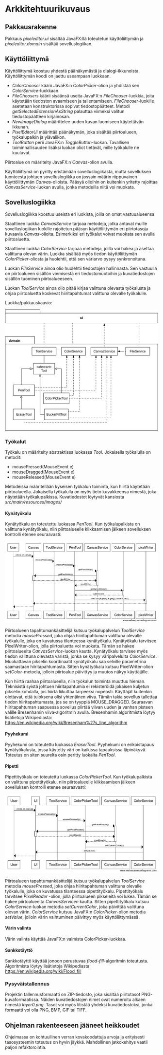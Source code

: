 # Arkkitehtuurikuvaus

## Pakkausrakenne

Pakkaus *pixeleditor.ui* sisältää JavaFX:llä toteutetun käyttöliittymän ja *pixeleditor.domain* sisältää sovelluslogiikan.

## Käyttöliittymä

Käyttöliittymä koostuu yhdestä päänäkymästä ja dialogi-ikkunoista. Käyttöliittymän koodi on jaettu useampaan luokkaan.

- *ColorChooser* käärii JavaFX:n *ColorPicker*-olion ja yhdistää sen *ColorService*-luokkaan.
- *FileChoosers* käärii sisäänsä useita JavaFX:n *FileChooser*-luokkia, joita käytetään tiedoston avaamiseen ja tallentamiseen. *FileChooser*-luokille asetetaan konstruktorissa sopivat tiedostopäätteet. Metodi *getSelectedExtensionAsString* palauttaa viimeksi valitun tiedostopäätteen kirjainosan.
- *NewImageDialog* määrittelee uuden kuvan luomiseen käytettävän ikkunan.
- *PixelEditorUi* määrittää päänäkymän, joka sisältää piirtoalueen, työkalupalkin ja ylävalikon.
- *ToolButton* perii JavaFX:n *ToggleButton*-luokan. Tavallisen toiminnallisuuden lisäksi luokan oliot tietävät, mille työkalulle ne kuuluvat.

Piirtoalue on määritelty JavaFX:n *Canvas*-olion avulla.

Käyttöliittymä on pyritty eristämään sovelluslogiikasta, mutta sovelluksen luonteesta johtuen sovelluslogiikka on jossain määrin riippuvainen käyttöliittymän *Canvas*-olioista. Pääsyä olioihin on kuitenkin yritetty rajoittaa *CanvasService*-luokan avulla, jonka metodeilla niitä voi muokata.

## Sovelluslogiikka

Sovelluslogiikka koostuu useista eri luokista, joilla on omat vastuualueensa.

Staattinen luokka *CanvasService* tarjoaa metodeja, jotka antavat muille sovelluslogiikan luokille rajoitetun pääsyn käyttöliittymän eri piirtotasoja kuvaavia *Canvas*-olioita. Esimerkiksi eri työkalut voivat muokata sen avulla piirtoaluetta.

Staattinen luokka *ColorService* tarjoaa metodeja, joilla voi hakea ja asettaa valittuna olevan värin. Luokka sisältää myös tiedon käyttöliittymän *ColorPicker*-oliosta ja huolehtii, että sen väriarvo pysyy synkronoituna.

Luokan *FileService* ainoa olio huolehtii tiedostojen hallinnasta. Sen vastuulla on piirtoalueen sisällön viemisestä eri tiedostomuotoihin ja kuvatiedostojen sisällön tuominen piirtoalueeseen.

Luokan *ToolService* ainoa olio pitää kirjaa valittuna olevasta työkalusta ja ohjaa piirtoaluetta koskevat hiiritapahtumat valittuna olevalle työkalulle.

Luokka/pakkauskaavio:

![Luokkakaavio](images/luokkakaavio.png)

### Työkalut

Työkalu on määritelty abstraktissa luokassa *Tool*. Jokaisella työkalulla on metodit:

- mousePressed(MouseEvent e)
- mouseDragged(MouseEvent e)
- mouseReleased(MouseEvent e)

Metodeissa määritellään kyseisen työkalun toiminta, kun hiirtä käytetään piirtoalueella. Jokaisella työkalulla on myös tieto kuvakkeensa nimestä, joka näytetään työkalupalkissa. Kuvatiedostot löytyvät kansiosta *src/main/resources/images/*

#### Kynätyökalu

Kynätyökalu on toteutettu luokassa *PenTool*. Kun työkalupalkista on valittuna kynätyökalu, niin piirtoalueelle klikkaamisen jälkeen sovelluksen kontrolli etenee seuraavasti:

![Kynätyökalun sekvenssi](images/sekvenssi1.png)

Piirtoalueen tapahtumankäsittelijä kutsuu työkalupalvelun *ToolService* metodia *mousePressed*, joka ohjaa hiiritapahtuman valittuna olevalle työkalulle, joka on kuvatussa tilanteessa kynätyökalu. Kynätyökalu tarvitsee PixelWriter-olion, jolla piirtoaluetta voi muokata. Tämän se hakee piirtoalueelta *CanvasService*-luokan kautta. Kynätyökalu tarvisee myös tiedon valittuna olevasta väristä, jonka se kysyy väripalvelulta *ColorService*. Muokattavan pikselin koordinaatit kynätyökalu saa selville parametrina saamastaan hiiritapahtumasta. Sitten kynätyökalu kutsuu PixelWriter-olion *setColor*-metodia, jolloin piirtoalue päivittyy ja muutos näkyy käyttäjälle.

Kun hiirtä raahaa piirtoalueella, niin työkalun toiminta muuttuu hieman. Teknisistä syistä johtuen hiiritapahtumia ei rekisteröidä jokaisen kuljetun pikselin kohdalla, jos hiirtä liikuttaa tarpeeksi nopeasti. Käyttäjät kuitenkin olettavat, että tuloksena olisi yhtenäinen viiva. Tämän takia sovellus tallettaa tiedon hiiritapahtumasta, jos se on tyyppiä MOUSE_DRAGGED. Seuraavan hiiritapahtuman saapuessa sovellus piirtää viivan uuden ja vanhan pisteen välille Bresenhamin viiva-algoritmin avulla. Bresenhamin algoritmista löytyy lisätietoja Wikipediasta: https://en.wikipedia.org/wiki/Bresenham%27s_line_algorithm

#### Pyyhekumi

Pyyhekumi on toteutettu luokassa *EraserTool*. Pyyhekumi on erikoistapaus kynätyökalusta, jossa käytetty väri on kaikissa tapauksissa läpinäkyvä. Toteutus on siten suurelta osin peritty luokalta *PenTool*.

#### Pipetti

Pipettityökalu on toteutettu luokassa *ColorPickerTool*. Kun työkalupalkista on valittuna pipettityökalu, niin piirtoalueelle klikkaamisen jälkeen sovelluksen kontrolli etenee seuraavasti:

![Pipettityökalun sekvenssi](images/sekvenssi2.png)

Piirtoalueen tapahtumankäsittelijä kutsuu työkalupalvelun *ToolService* metodia *mousePressed*, joka ohjaa hiiritapahtuman valittuna olevalle työkalulle, joka on kuvatussa tilanteessa pipettityökalu. Pipettityökalu tarvitsee *PixelReader* -olion, jolla piirtoalueen pikseleitä voi lukea. Tämän se hakee piirtoalueelta *CanvasServicen* kautta. Sitten pipettityökalu kutsuu *ColorService*-luokan metodia *setCurrentColor*, joka päivittää valittuna olevan värin. *ColorService* kutsuu JavaFX:n *ColorPicker*-olion metodia *setValue*, jolloin värin vaihtuminen päivittyy myös käyttöliittymässä.

#### Värin valinta

Värin valinta käyttää JavaFX:n valmista ColorPicker-luokkaa.

#### Sankkotäyttö

Sankkotäyttö käyttää jonoon perustuvaa *flood-fill*-algoritmin toteutusta. Algoritmista löytyy lisätietoja Wikipediasta: https://en.wikipedia.org/wiki/Flood_fill

### Pysyväistallennus

Projektin tallennusformaatti on ZIP-tiedosto, joka sisältää piirtotasot PNG-kuvaformaatissa. Näiden kuvatiedostojen nimet ovat numeroitu alkaen nimestä *layer0.png*. Tasot voi myös litistää yhdeksi kuvatiedostoksi, jonka formaatti voi olla PNG, BMP, GIF tai TIFF.

## Ohjelman rakenteeseen jääneet heikkoudet

Ohjelmassa on kohtuullinen verran kovakoodattuja arvoja ja erityisesti tasosysteemin toteutus on hyvin jäykkä. Mahdollinen jatkokehitys vaatii paljon refaktorointia.